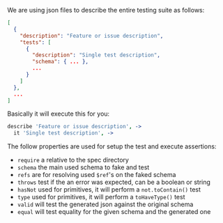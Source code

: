 We are using json files to describe the entire testing suite as follows:

```json
[
  {
    "description": "Feature or issue description",
    "tests": [
      {
        "description": "Single test description",
        "schema": { ... },
        ...
      }
    ]
  },
  ...
]
```

Basically it will execute this for you:

```coffeescript
describe 'Feature or issue description', ->
  it 'Single test description', ->
```

The follow properties are used for setup the test and execute assertions:

- `require` a relative to the spec directory
- `schema` the main used schema to fake and test
- `refs` are for resolving used `$ref`'s on the faked schema
- `throws` test if the an error was expected, can be a boolean or string
- `hasNot` used for primitives, it will perform a `not.toContain()` test
- `type` used for primitives, it will perform a `toHaveType()` test
- `valid` will test the generated json against the original schema
- `equal` will test equality for the given schema and the generated one
